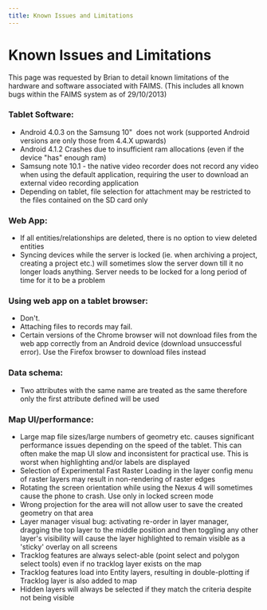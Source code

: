 ```yaml
---
title: Known Issues and Limitations
---
```



Known Issues and Limitations
=========================================================================


This page was requested by Brian to detail known limitations of the
hardware and software associated with FAIMS. (This includes all known
bugs within the FAIMS system as of 29/10/2013)

### Tablet Software:

-   Android 4.0.3 on the Samsung 10"  does not work (supported Android
    versions are only those from 4.4.X upwards)
-   Android 4.1.2 Crashes due to insufficient ram allocations (even if
    the device "has" enough ram)
-   Samsung note 10.1 - the native video recorder does not record any
    video when using the default application, requiring the user to
    download an external video recording application
-   Depending on tablet, file selection for attachment may be restricted
    to the files contained on the SD card only

### Web App:

-   If all entities/relationships are deleted, there is no option to
    view deleted entities
-   Syncing devices while the server is locked (ie. when archiving a
    project, creating a project etc.) will sometimes slow the server
    down till it no longer loads anything. Server needs to be locked for
    a long period of time for it to be a problem


### Using web app on a tablet browser:

-   Don't. 
-   Attaching files to records may fail.
-   Certain versions of the Chrome browser will not download files from
    the web app correctly from an Android device (download unsuccessful
    error). Use the Firefox browser to download files
    instead

### Data schema:

-   Two attributes with the same name are treated as the same therefore
    only the first attribute defined will be used

### Map UI/performance:

-   Large map file sizes/large numbers of geometry etc. causes
    significant performance issues depending on the speed of the tablet.
    This can often make the map UI slow and inconsistent for practical
    use. This is worst when highlighting and/or labels are displayed
-   Selection of Experimental Fast Raster Loading in the layer config
    menu of raster layers may result in non-rendering of raster edges
-   Rotating the screen orientation while using the Nexus 4 will
    sometimes cause the phone to crash. Use only in locked screen mode
-   Wrong projection for the area will not allow user to save the
    created geometry on that area
-   Layer manager visual bug: activating re-order in layer manager,
    dragging the top layer to the middle position and then toggling any
    other layer's visibility will cause the layer highlighted to remain
    visible as a 'sticky' overlay on all screens
-   Tracklog features are always select-able (point select and polygon
    select tools) even if no tracklog layer exists on the map
-   Tracklog features load into Entity layers, resulting in
    double-plotting if Tracklog layer is also added to map
-   Hidden layers will always be selected if they match the criteria
    despite not being visible

</div>
